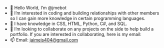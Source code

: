 - 👋 Hello World, I’m @jmebot
- 👀 I’m interested in coding and building relationships with other members so I can gain more knowledge in certain programming languages.
- 🌱 I have knowledge in CSS, HTML, Python, C#, and SQL.
- 💞️ I’m looking to collaborate on any projects on the side to help build a portfolio.
If you are interested in collaborating, here is my email:
- 📫 Email: jaimeis404@gmail.com

<!---
jmebot/jmebot is a ✨ special ✨ repository because its `README.md` (this file) appears on your GitHub profile.
You can click the Preview link to take a look at your changes.
--->
